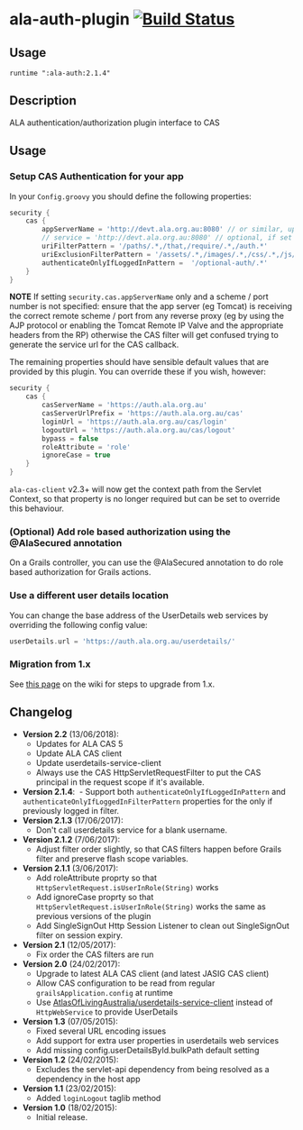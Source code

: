 # ala-auth-plugin [![Build Status](https://travis-ci.org/AtlasOfLivingAustralia/ala-auth-plugin.svg?branch=grails2)](https://travis-ci.org/AtlasOfLivingAustralia/ala-auth-plugin)
## Usage
```
runtime ":ala-auth:2.1.4"
```

## Description
ALA authentication/authorization plugin interface to CAS

## Usage

### Setup CAS Authentication for your app

In your `Config.groovy` you should define the following properties:

```groovy
security {
    cas {
        appServerName = 'http://devt.ala.org.au:8080' // or similar, up to the request path part
        // service = 'http://devt.ala.org.au:8080' // optional, if set it will always be used as the return path from CAS
        uriFilterPattern = '/paths/.*,/that,/require/.*,/auth.*'
        uriExclusionFilterPattern = '/assets/.*,/images/.*,/css/.*,/js/.*,/less/.*' // this is the default value
        authenticateOnlyIfLoggedInPattern =  '/optional-auth/.*'
    }
}
```

**NOTE** If setting `security.cas.appServerName` only and a scheme / port number is not specified: ensure that the app 
server (eg Tomcat) is receiving the correct remote scheme / port from any reverse proxy (eg by using the AJP protocol 
or enabling the Tomcat Remote IP Valve and the appropriate headers from the RP) otherwise the CAS filter will get 
confused trying to generate the service url for the CAS callback.

The remaining properties should have sensible default values that are provided by this plugin.  You can
override these if you wish, however:

```groovy
security {
    cas {
        casServerName = 'https://auth.ala.org.au'
        casServerUrlPrefix = 'https://auth.ala.org.au/cas'
        loginUrl = 'https://auth.ala.org.au/cas/login'
        logoutUrl = 'https://auth.ala.org.au/cas/logout'
        bypass = false
        roleAttribute = 'role'
        ignoreCase = true
    }
}
```

`ala-cas-client` v2.3+ will now get the context path from the Servlet Context, so that property is
no longer required but can be set to override this behaviour.

### (Optional) Add role based authorization using the @AlaSecured annotation

On a Grails controller, you can use the @AlaSecured annotation to do role based authorization for
Grails actions.

### Use a different user details location

You can change the base address of the UserDetails web services by overriding the following config value:

```groovy
userDetails.url = 'https://auth.ala.org.au/userdetails/'
```

### Migration from 1.x

See [this page](https://github.com/AtlasOfLivingAustralia/ala-auth-plugin/wiki/1.x-Migration-Guide) on the wiki for steps to upgrade from 1.x.

## Changelog
- **Version 2.2** (13/06/2018):
  - Updates for ALA CAS 5
  - Update ALA CAS client
  - Update userdetails-service-client
  - Always use the CAS HttpServletRequestFilter to put the CAS principal in the request scope if it's available.
- **Version 2.1.4**:
  - Support both `authenticateOnlyIfLoggedInPattern` and `authenticateOnlyIfLoggedInFilterPattern` properties for the only if previously logged in filter.
- **Version 2.1.3** (17/06/2017):
  - Don't call userdetails service for a blank username.
- **Version 2.1.2** (7/06/2017):
  - Adjust filter order slightly, so that CAS filters happen before Grails filter and preserve flash scope variables.
- **Version 2.1.1** (3/06/2017):
  - Add roleAttribute proprty so that `HttpServletRequest.isUserInRole(String)` works
  - Add ignoreCase proprty so that `HttpServletRequest.isUserInRole(String)` works the same as previous versions of the plugin
  - Add SingleSignOut Http Session Listener to clean out SingleSignOut filter on session expiry.
- **Version 2.1** (12/05/2017):
  - Fix order the CAS filters are run
- **Version 2.0** (24/02/2017):
  - Upgrade to latest ALA CAS client (and latest JASIG CAS client)
  - Allow CAS configuration to be read from regular `grailsApplication.config` at runtime
  - Use [AtlasOfLivingAustralia/userdetails-service-client](https://github.com/AtlasOfLivingAustralia/userdetails-service-client) instead of `HttpWebService` to provide UserDetails
- **Version 1.3** (07/05/2015):
  - Fixed several URL encoding issues
  - Add support for extra user properties in userdetails web services
  - Add missing config.userDetailsById.bulkPath default setting
- **Version 1.2** (24/02/2015):
  - Excludes the servlet-api dependency from being resolved as a dependency in the host app
- **Version 1.1** (23/02/2015):
  - Added `loginLogout` taglib method
- **Version 1.0** (18/02/2015):
  - Initial release.
